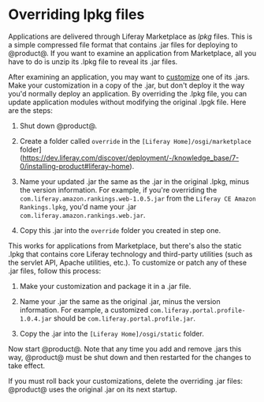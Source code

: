 # Overriding lpkg files [](id=overriding-lpkg-files)

Applications are delivered through Liferay Marketplace as *lpkg* files. This is
a simple compressed file format that contains .jar files for deploying to
@product@. If you want to examine an application from Marketplace, all you have
to do is unzip its .lpkg file to reveal its .jar files. 

After examining an application, you may want to [customize](/develop/tutorials/-/knowledge_base/7-1/customizing)
one of its .jars. Make your customization in a copy of the .jar, but don't
deploy it the way you'd normally deploy an application. By overriding the .lpkg
file, you can update application modules without modifying the original .lpgk
file. Here are the steps: 

1.  Shut down @product@. 

2.  Create a folder called `override` in the
    `[Liferay Home]/osgi/marketplace` folder](https://dev.liferay.com/discover/deployment/-/knowledge_base/7-0/installing-product#liferay-home). 

3.  Name your updated .jar the same as the .jar in the original .lpkg, minus the
    version information. For example, if you're overriding the
    `com.liferay.amazon.rankings.web-1.0.5.jar` from the `Liferay CE Amazon
    Rankings.lpkg`, you'd name your .jar `com.liferay.amazon.rankings.web.jar`. 

4.  Copy this .jar into the `override` folder you created in step one. 

This works for applications from Marketplace, but there's also the static .lpkg
that contains core Liferay technology and third-party utilities (such as the
servlet API, Apache utilities, etc.). To customize or patch any of these .jar
files, follow this process: 

1.  Make your customization and package it in a .jar file. 

2.  Name your .jar the same as the original .jar, minus the version information.
    For example, a customized `com.liferay.portal.profile-1.0.4.jar` should be
    `com.liferay.portal.profile.jar`. 

3.  Copy the .jar into the `[Liferay Home]/osgi/static` folder. 

Now start @product@. Note that any time you add and remove .jars this way,
@product@ must be shut down and then restarted for the changes to take effect. 

If you must roll back your customizations, delete the overriding .jar files:
@product@ uses the original .jar on its next startup. 
